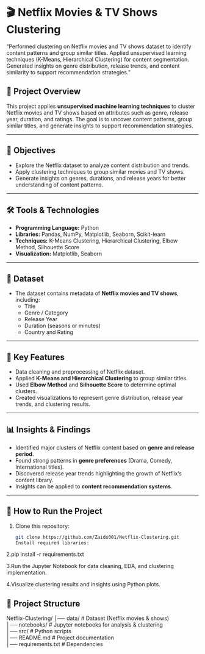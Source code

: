 # 🎬 Netflix Movies & TV Shows Clustering  

“Performed clustering on Netflix movies and TV shows dataset to identify content patterns and group similar titles. Applied unsupervised learning techniques (K-Means, Hierarchical Clustering) for content segmentation. Generated insights on genre distribution, release trends, and content similarity to support recommendation strategies.”

## 📌 Project Overview  
This project applies **unsupervised machine learning techniques** to cluster Netflix movies and TV shows based on attributes such as genre, release year, duration, and ratings. The goal is to uncover content patterns, group similar titles, and generate insights to support recommendation strategies.  

---

## 🎯 Objectives  
- Explore the Netflix dataset to analyze content distribution and trends.  
- Apply clustering techniques to group similar movies and TV shows.  
- Generate insights on genres, durations, and release years for better understanding of content patterns.  

---

## 🛠️ Tools & Technologies  
- **Programming Language:** Python  
- **Libraries:** Pandas, NumPy, Matplotlib, Seaborn, Scikit-learn  
- **Techniques:** K-Means Clustering, Hierarchical Clustering, Elbow Method, Silhouette Score  
- **Visualization:** Matplotlib, Seaborn  

---

## 📂 Dataset  
- The dataset contains metadata of **Netflix movies and TV shows**, including:  
  - Title  
  - Genre / Category  
  - Release Year  
  - Duration (seasons or minutes)  
  - Country and Rating  

---

## 🔑 Key Features  
- Data cleaning and preprocessing of Netflix dataset.  
- Applied **K-Means and Hierarchical Clustering** to group similar titles.  
- Used **Elbow Method** and **Silhouette Score** to determine optimal clusters.  
- Created visualizations to represent genre distribution, release year trends, and clustering results.  

---

## 📊 Insights & Findings  
- Identified major clusters of Netflix content based on **genre and release period**.  
- Found strong patterns in **genre preferences** (Drama, Comedy, International titles).  
- Discovered release year trends highlighting the growth of Netflix’s content library.  
- Insights can be applied to **content recommendation systems**.  

---

## 🚀 How to Run the Project  
1. Clone this repository:  
   ```bash
   git clone https://github.com/Zaidx001/Netflix-Clustering.git
   Install required libraries:

2.pip install -r requirements.txt

3.Run the Jupyter Notebook for data cleaning, EDA, and clustering implementation.

4.Visualize clustering results and insights using Python plots.

## 📌 Project Structure
Netflix-Clustering/
│── data/                # Dataset (Netflix movies & shows)  
│── notebooks/           # Jupyter notebooks for analysis & clustering  
│── src/                 # Python scripts  
│── README.md            # Project documentation  
│── requirements.txt     # Dependencies  
